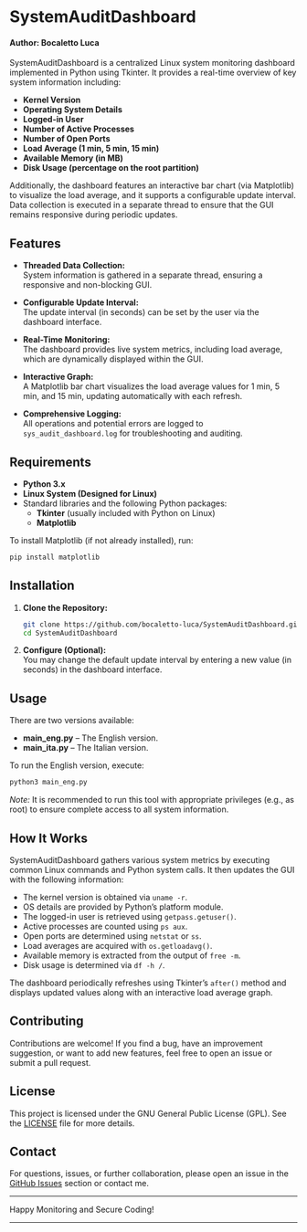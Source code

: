 # SystemAuditDashboard
#### Author: Bocaletto Luca

SystemAuditDashboard is a centralized Linux system monitoring dashboard implemented in Python using Tkinter. It provides a real-time overview of key system information including:

- **Kernel Version**  
- **Operating System Details**  
- **Logged-in User**  
- **Number of Active Processes**  
- **Number of Open Ports**  
- **Load Average (1 min, 5 min, 15 min)**  
- **Available Memory (in MB)**  
- **Disk Usage (percentage on the root partition)**  

Additionally, the dashboard features an interactive bar chart (via Matplotlib) to visualize the load average, and it supports a configurable update interval. Data collection is executed in a separate thread to ensure that the GUI remains responsive during periodic updates.

## Features

- **Threaded Data Collection:**  
  System information is gathered in a separate thread, ensuring a responsive and non-blocking GUI.

- **Configurable Update Interval:**  
  The update interval (in seconds) can be set by the user via the dashboard interface.

- **Real-Time Monitoring:**  
  The dashboard provides live system metrics, including load average, which are dynamically displayed within the GUI.

- **Interactive Graph:**  
  A Matplotlib bar chart visualizes the load average values for 1 min, 5 min, and 15 min, updating automatically with each refresh.

- **Comprehensive Logging:**  
  All operations and potential errors are logged to `sys_audit_dashboard.log` for troubleshooting and auditing.

## Requirements

- **Python 3.x**
- **Linux System (Designed for Linux)**
- Standard libraries and the following Python packages:
  - **Tkinter** (usually included with Python on Linux)
  - **Matplotlib**

To install Matplotlib (if not already installed), run:

```bash
pip install matplotlib
```

## Installation

1. **Clone the Repository:**

   ```bash
   git clone https://github.com/bocaletto-luca/SystemAuditDashboard.git
   cd SystemAuditDashboard
   ```

2. **Configure (Optional):**  
   You may change the default update interval by entering a new value (in seconds) in the dashboard interface.

## Usage

There are two versions available:
- **main_eng.py** – The English version.
- **main_ita.py** – The Italian version.

To run the English version, execute:

```bash
python3 main_eng.py
```

*Note:* It is recommended to run this tool with appropriate privileges (e.g., as root) to ensure complete access to all system information.

## How It Works

SystemAuditDashboard gathers various system metrics by executing common Linux commands and Python system calls. It then updates the GUI with the following information:
- The kernel version is obtained via `uname -r`.
- OS details are provided by Python’s platform module.
- The logged-in user is retrieved using `getpass.getuser()`.
- Active processes are counted using `ps aux`.
- Open ports are determined using `netstat` or `ss`.
- Load averages are acquired with `os.getloadavg()`.
- Available memory is extracted from the output of `free -m`.
- Disk usage is determined via `df -h /`.

The dashboard periodically refreshes using Tkinter’s `after()` method and displays updated values along with an interactive load average graph.

## Contributing

Contributions are welcome! If you find a bug, have an improvement suggestion, or want to add new features, feel free to open an issue or submit a pull request.

## License

This project is licensed under the GNU General Public License (GPL). See the [LICENSE](LICENSE) file for more details.

## Contact

For questions, issues, or further collaboration, please open an issue in the [GitHub Issues](https://github.com/bocaletto-luca/SystemAuditDashboard/issues) section or contact me.

---

Happy Monitoring and Secure Coding!

---
